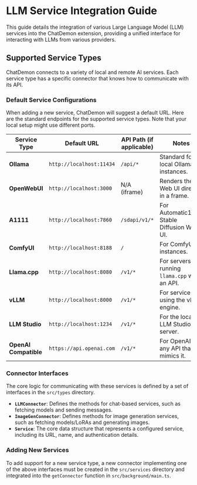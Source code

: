 # LLM Service Integration Guide

This guide details the integration of various Large Language Model (LLM) services into the ChatDemon extension, providing a unified interface for interacting with LLMs from various providers.

## Supported Service Types

ChatDemon connects to a variety of local and remote AI services. Each service type has a specific connector that knows how to communicate with its API.

### Default Service Configurations

When adding a new service, ChatDemon will suggest a default URL. Here are the standard endpoints for the supported service types. Note that your local setup might use different ports.

| Service Type        | Default URL                      | API Path (if applicable) | Notes                                           |
| ------------------- | -------------------------------- | ------------------------ | ----------------------------------------------- |
| **Ollama**          | `http://localhost:11434`         | `/api/*`                 | Standard for local Ollama instances.            |
| **OpenWebUI**       | `http://localhost:3000`          | N/A (iframe)             | Renders the Web UI directly in a frame.         |
| **A1111**           | `http://localhost:7860`          | `/sdapi/v1/*`            | For Automatic1111 Stable Diffusion Web UI.      |
| **ComfyUI**         | `http://localhost:8188`          | `/`                      | For ComfyUI instances.                          |
| **Llama.cpp**       | `http://localhost:8080`          | `/v1/*`                  | For servers running `llama.cpp` with an API.    |
| **vLLM**            | `http://localhost:8000`          | `/v1/*`                  | For services using the vLLM engine.             |
| **LLM Studio**      | `http://localhost:1234`          | `/v1/*`                  | For the local LLM Studio server.                |
| **OpenAI Compatible** | `https://api.openai.com`       | `/v1/*`                  | For OpenAI or any API that mimics it.           |

### Connector Interfaces

The core logic for communicating with these services is defined by a set of interfaces in the `src/types` directory.

-   **`LLMConnector`**: Defines the methods for chat-based services, such as fetching models and sending messages.
-   **`ImageGenConnector`**: Defines methods for image generation services, such as fetching models/LoRAs and generating images.
-   **`Service`**: The core data structure that represents a configured service, including its URL, name, and authentication details.

### Adding New Services

To add support for a new service type, a new connector implementing one of the above interfaces must be created in the `src/services` directory and integrated into the `getConnector` function in `src/background/main.ts`.